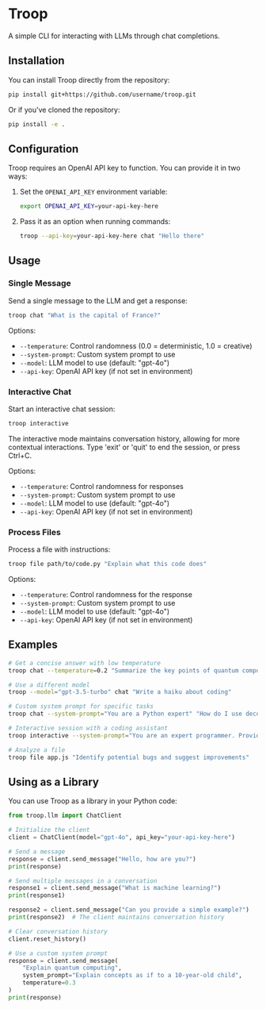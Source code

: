 # Troop

A simple CLI for interacting with LLMs through chat completions.

## Installation

You can install Troop directly from the repository:

```bash
pip install git+https://github.com/username/troop.git
```

Or if you've cloned the repository:

```bash
pip install -e .
```

## Configuration

Troop requires an OpenAI API key to function. You can provide it in two ways:

1. Set the `OPENAI_API_KEY` environment variable:
   ```bash
   export OPENAI_API_KEY=your-api-key-here
   ```

2. Pass it as an option when running commands:
   ```bash
   troop --api-key=your-api-key-here chat "Hello there"
   ```

## Usage

### Single Message

Send a single message to the LLM and get a response:

```bash
troop chat "What is the capital of France?"
```

Options:
- `--temperature`: Control randomness (0.0 = deterministic, 1.0 = creative)
- `--system-prompt`: Custom system prompt to use
- `--model`: LLM model to use (default: "gpt-4o")
- `--api-key`: OpenAI API key (if not set in environment)

### Interactive Chat

Start an interactive chat session:

```bash
troop interactive
```

The interactive mode maintains conversation history, allowing for more contextual interactions. Type 'exit' or 'quit' to end the session, or press Ctrl+C.

Options:
- `--temperature`: Control randomness for responses
- `--system-prompt`: Custom system prompt to use
- `--model`: LLM model to use (default: "gpt-4o")
- `--api-key`: OpenAI API key (if not set in environment)

### Process Files

Process a file with instructions:

```bash
troop file path/to/code.py "Explain what this code does"
```

Options:
- `--temperature`: Control randomness for the response
- `--system-prompt`: Custom system prompt to use
- `--model`: LLM model to use (default: "gpt-4o")
- `--api-key`: OpenAI API key (if not set in environment)

## Examples

```bash
# Get a concise answer with low temperature
troop chat --temperature=0.2 "Summarize the key points of quantum computing"

# Use a different model
troop --model="gpt-3.5-turbo" chat "Write a haiku about coding"

# Custom system prompt for specific tasks
troop chat --system-prompt="You are a Python expert" "How do I use decorators?"

# Interactive session with a coding assistant
troop interactive --system-prompt="You are an expert programmer. Provide code examples when appropriate."

# Analyze a file
troop file app.js "Identify potential bugs and suggest improvements"
```

## Using as a Library

You can use Troop as a library in your Python code:

```python
from troop.llm import ChatClient

# Initialize the client
client = ChatClient(model="gpt-4o", api_key="your-api-key-here")

# Send a message
response = client.send_message("Hello, how are you?")
print(response)

# Send multiple messages in a conversation
response1 = client.send_message("What is machine learning?")
print(response1)

response2 = client.send_message("Can you provide a simple example?")
print(response2)  # The client maintains conversation history

# Clear conversation history
client.reset_history()

# Use a custom system prompt
response = client.send_message(
    "Explain quantum computing",
    system_prompt="Explain concepts as if to a 10-year-old child",
    temperature=0.3
)
print(response)
